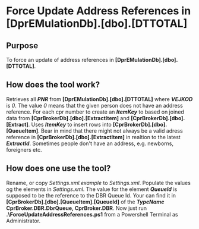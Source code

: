 # Force Update Address References in [DprEMulationDb].[dbo].[DTTOTAL]

## Purpose
To force an update of address references in **[DprEMulationDb].[dbo].[DTTOTAL]**.

## How does the tool work?
Retrieves all **_PNR_** from **[DprEMulationDb].[dbo].[DTTOTAL]** where **_VEJKOD_** is *0*. The value *0* means that the given person does not have an address reference. 
For each cpr number to create an **_ItemKey_** to based on joined data from **[CprBrokerDb].[dbo].[ExtractItem]** and **[CprBrokerDb].[dbo].[Extract]**.
Uses **_ItemKey_** to insert rows into **[CprBrokerDb].[dbo].[QueueItem]**. 
Bear in mind that there might not always be a valid adress reference in **[CprBrokerDb].[dbo].[ExtractItem]** in realtion to the latest **_ExtractId_**. Sometimes people don't have an address, e.g. newborns, foreigners etc.

## How does one use the tool?
Rename, or copy _Settings.xml.example_ to _Settings.xml_. Populate the values og the elements in _Settings.xml_. 
The value for the element **_QueueId_** is supposed to be the reference to the DBR Queue Id. Your can find it in **[CprBrokerDb].[dbo].[QueueItem].[QueueId]** of the **_TypeName_** **CprBroker.DBR.DbrQueue, CprBroker.DBR**.
Now just run **.\ForceUpdateAddressReferences.ps1** from a Powershell Terminal as Administrator.
